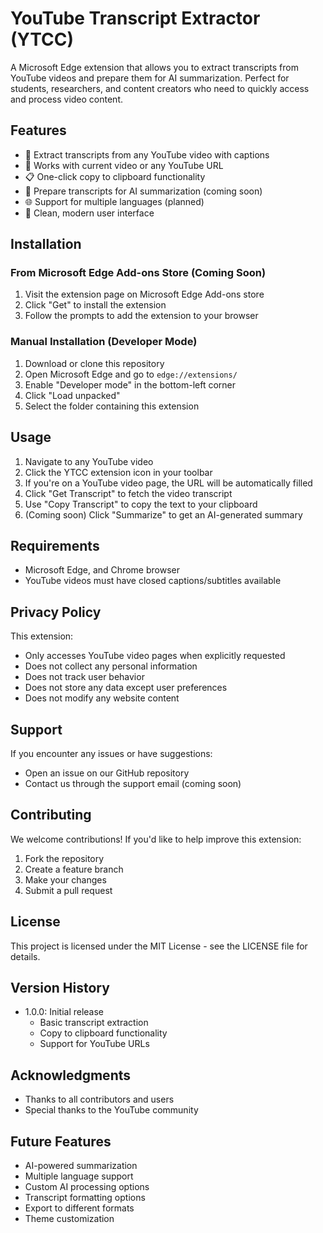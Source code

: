 # YouTube Transcript Extractor (YTCC)

A Microsoft Edge extension that allows you to extract transcripts from YouTube videos and prepare them for AI summarization. Perfect for students, researchers, and content creators who need to quickly access and process video content.

## Features

- 🎯 Extract transcripts from any YouTube video with captions
- 🔄 Works with current video or any YouTube URL
- 📋 One-click copy to clipboard functionality
- 🤖 Prepare transcripts for AI summarization (coming soon)
- 🌐 Support for multiple languages (planned)
- 🎨 Clean, modern user interface

## Installation

### From Microsoft Edge Add-ons Store (Coming Soon)
1. Visit the extension page on Microsoft Edge Add-ons store
2. Click "Get" to install the extension
3. Follow the prompts to add the extension to your browser

### Manual Installation (Developer Mode)
1. Download or clone this repository
2. Open Microsoft Edge and go to `edge://extensions/`
3. Enable "Developer mode" in the bottom-left corner
4. Click "Load unpacked"
5. Select the folder containing this extension

## Usage

1. Navigate to any YouTube video
2. Click the YTCC extension icon in your toolbar
3. If you're on a YouTube video page, the URL will be automatically filled
4. Click "Get Transcript" to fetch the video transcript
5. Use "Copy Transcript" to copy the text to your clipboard
6. (Coming soon) Click "Summarize" to get an AI-generated summary

## Requirements

- Microsoft Edge, and Chrome browser
- YouTube videos must have closed captions/subtitles available

## Privacy Policy

This extension:
- Only accesses YouTube video pages when explicitly requested
- Does not collect any personal information
- Does not track user behavior
- Does not store any data except user preferences
- Does not modify any website content

## Support

If you encounter any issues or have suggestions:
- Open an issue on our GitHub repository
- Contact us through the support email (coming soon)

## Contributing

We welcome contributions! If you'd like to help improve this extension:
1. Fork the repository
2. Create a feature branch
3. Make your changes
4. Submit a pull request

## License

This project is licensed under the MIT License - see the LICENSE file for details.

## Version History

- 1.0.0: Initial release
  - Basic transcript extraction
  - Copy to clipboard functionality
  - Support for YouTube URLs

## Acknowledgments

- Thanks to all contributors and users
- Special thanks to the YouTube community

## Future Features

- AI-powered summarization
- Multiple language support
- Custom AI processing options
- Transcript formatting options
- Export to different formats
- Theme customization 